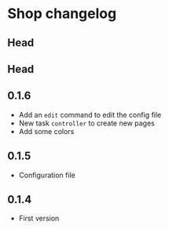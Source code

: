 # Shop changelog
## Head

## Head

## 0.1.6
- Add an `edit` command to edit the config file
- New task `controller` to create new pages
- Add some colors

## 0.1.5
- Configuration file

## 0.1.4
- First version

